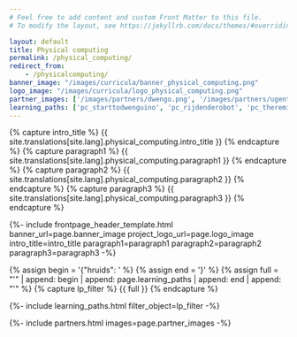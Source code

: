 ```yaml
---
# Feel free to add content and custom Front Matter to this file.
# To modify the layout, see https://jekyllrb.com/docs/themes/#overriding-theme-defaults

layout: default
title: Physical computing
permalink: /physical_computing/
redirect_from:
    - /physicalcomputing/
banner_image: "/images/curricula/banner_physical_computing.png"
logo_image: "/images/curricula/logo_physical_computing.png"
partner_images: ['/images/partners/dwengo.png', '/images/partners/ugent.svg', "/images/partners/innovet.jpg"]
learning_paths: ['pc_starttodwenguino', 'pc_rijdenderobot', 'pc_theremin', 'pc_leerlijn_introductie', 'pc_leerlijn_invoer_verwerking_uitvoer', 'pc_leerlijn_basisprincipes_digitale_elektronica', 'pc_leerlijn_grafisch_naar_tekstueel', 'pc_leerlijn_basis_programmeren', 'pc_leerlijn_van_µc_naar_plc', 'pc_leerlijn_fiches_dwenguino', 'pc_leerlijn_seriele_monitor', 'pc_leerlijn_bus_protocollen', 'pc_leerlijn_fiches_arduino', 'pc_leerlijn_project_lijnvolger', 'pc_leerlijn_project_bluetooth', 'pc_leerlijn_hddclock', 'pc_leerlijn_fysica_valbeweging', 'pc_leerlijn_g0', 'pc_leerlijn_g1', 'pc_leerlijn_g3', 'pc_leerlijn_g4', 'pc_leerlijn_g5']
---
```



{% capture intro_title %} {{ site.translations[site.lang].physical_computing.intro_title }} {% endcapture %}
{% capture paragraph1 %} {{ site.translations[site.lang].physical_computing.paragraph1 }} {% endcapture %}
{% capture paragraph2 %} {{ site.translations[site.lang].physical_computing.paragraph2 }} {% endcapture %}
{% capture paragraph3 %} {{ site.translations[site.lang].physical_computing.paragraph3 }} {% endcapture %}


{%- include frontpage_header_template.html banner_url=page.banner_image project_logo_url=page.logo_image
intro_title=intro_title
paragraph1=paragraph1
paragraph2=paragraph2
paragraph3=paragraph3
-%}


{% assign begin = '{"hruids": ' %}
{% assign end = '}' %}
{% assign full = "'" | append: begin | append: page.learning_paths | append: end | append: "'" %}
{% capture lp_filter %} {{ full }} {% endcapture %}

{%- include learning_paths.html filter_object=lp_filter -%}

{%- include partners.html images=page.partner_images -%}